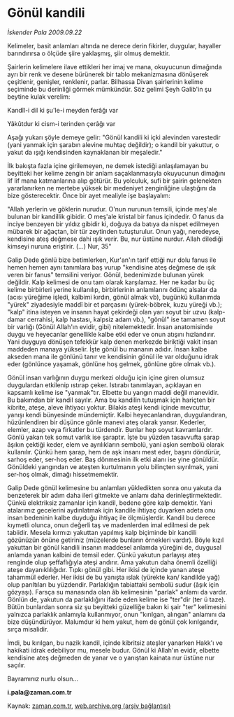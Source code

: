 # Gönül kandili

*İskender Pala 2009.09.22*

<tr><td class="metin" colspan="2" style="padding-top: 20px; padding-left: 5px; ">Kelimeler, basit anlamları altında ne derece derin fikirler, duygular, hayaller barındırırsa o ölçüde şiire yaklaşmış, şiir olmuş demektir.</td></tr><tr><td class="metin" colspan="2" style="padding-top: 20px; padding-left: 5px; "><p>Şairlerin kelimelere ilave ettikleri her imaj ve mana, okuyucunun dimağında ayrı bir renk ve desene bürünerek bir tablo mekanizmasına dönüşerek çeşitlenir, genişler, renklenir, parlar. Bilhassa Divan şairlerinin kelime seçiminde bu derinliği görmek mümkündür. Söz gelimi Şeyh Galib'in şu beytine kulak verelim:
<p>Kandîl-i dil ki şu'le-i meyden ferâğı var
<p>Yâkûtdur ki cism-i terinden çerâğı var
<p>Aşağı yukarı şöyle demeye gelir: "Gönül kandili ki içki alevinden varestedir (yani yanmak için şarabın alevine muhtaç değildir); o kandil bir yakuttur, o yakut da ışığı kendisinden kaynaklanan bir meşaledir."
<p>İlk bakışta fazla içine girilemeyen, ne demek istediği anlaşılamayan bu beyitteki her kelime zengin bir anlam saçaklanmasıyla okuyucunun dimağını lif lif mana katmanlarına alıp götürür. Bu yolculuk, sufi bir şairin gelenekten yararlanırken ne mertebe yüksek bir medeniyet zenginliğine ulaştığını da bize gösterecektir. Önce bir ayet mealiyle işe başlayalım:
<p>"Allah yerlerin ve göklerin nurudur. O'nun nurunun temsili, içinde meş'ale bulunan bir kandillik gibidir. O meş'ale kristal bir fanus içindedir. O fanus da inciye benzeyen bir yıldız gibidir ki, doğuya da batıya da nispet edilmeyen mübarek bir ağaçtan, bir tür zeytinden tutuşturulur. Onun yağı, neredeyse, kendisine ateş değmese dahi ışık verir. Bu, nur üstüne nurdur. Allah dilediği kimseyi nuruna eriştirir. (...) Nur, 35"
<p>Galip Dede gönlü bize betimlerken, Kur'an'ın tarif ettiği nur dolu fanus ile hemen hemen aynı tanımlara baş vurup "kendisine ateş değmese de ışık veren bir fanus" temsilini veriyor. Gönül, bedenimizde bulunan yürek değildir. Kalp kelimesi de onu tam olarak karşılamaz. Her ne kadar bu üç kelime birbirleri yerine kullanılıp, birbirlerinin anlamlarını ödünç alsalar da (acısı yüreğime işledi, kalbimi kırdın, gönül almak vb), bugünkü kullanımda "yürek" ziyadesiyle maddî bir et parçasını (yürek-böbrek, kuzu yüreği vb.); "kalp" itina isteyen ve insanın hayat çekirdeği olan yarı soyut bir uzvu (kalp-damar cerrahisi, kalp hastası, kalpsiz adam vb.), "gönül" ise tamamen soyut bir varlığı (Gönül Allah'ın evidir, gibi) nitelemektedir. İnsan anatomisinde duygu ve heyecanlar genellikle kalbe etki eder ve onun atışını hızlandırır. Yani duyguya dönüşen tefekkür kalp denen merkezde biriktiği vakit insan maddeden manaya yükselir. İşte gönül bu mananın adıdır. İnsan kalbe akseden mana ile gönlünü tanır ve kendisinin gönül ile var olduğunu idrak eder (gönlünce yaşamak, gönlüne hoş gelmek, gönlüne göre olmak vb.).
<p>Gönül insan varlığının duygu merkezi olduğu için içine giren olumsuz duygulardan etkilenip ıstırap çeker. Istırabı tanımlayan, açıklayan en kapsamlı kelime ise "yanmak"tır. Elbette bu yangın maddi değil manevidir. Bu bakımdan bir kandil sayılır. Ama bu kandilin tutuşmak için hariçten bir kibrite, ateşe, aleve ihtiyacı yoktur. Bilakis ateşi kendi içinde mevcuttur, yanışı kendi bünyesinde mündemiçtir. Kalbi heyecanlandıran, duygulandıran, hüzünlendiren bir düşünce gönle manevi ateş olarak yansır. Kederler, elemler, azap veya firkatler bu türdendir. Bunlar hep soyut kavramlardır. Gönlü yakan tek somut varlık ise şaraptır. İşte bu yüzden tasavvufta şarap âşıkın çektiği keder, elem ve ayrılıkların sembolü, yani aşkın sembolü olarak kullanılır. Çünkü hem şarap, hem de aşk insanı mest eder, başını döndürür, sarhoş eder, ser-hoş eder. Baş dönmesinin ilk etki alanı ise yine gönüldür. Gönüldeki yangından ve ateşten kurtulmanın yolu bilinçten sıyrılmak, yani ser-hoş olmak, dimağı hissetmemektir.
<p>Galip Dede gönül kelimesine bu anlamları yükledikten sonra onu yakuta da benzeterek bir adım daha ileri gitmekte ve anlamı daha derinleştirmektedir. Çünkü elektriksiz zamanlar için kandil, bedene göre kalp demektir. Yani atalarımız gecelerini aydınlatmak için kandile ihtiyaç duyarken adeta onu insan bedeninin kalbe duyduğu ihtiyaç ile ölçmüşlerdir. Kandil bu derece kıymetli olunca, onun değerli taş ve madenlerden imal edilmesi de pek tabiidir. Mesela kırmızı yakuttan yapılmış kalp biçiminde bir kandili gözünüzün önüne getiriniz (müzelerde bunların örnekleri vardır). Böyle kızıl yakuttan bir gönül kandili insanın maddesel anlamda yüreğini de, duygusal anlamda yanan kalbini de temsil eder. Çünkü yakutun parlayışı ateş renginde olup şeffaflığıyla ateşi andırır. Ama yakutun daha önemli özelliği ateşe dayanıklılığıdır. Tıpkı gönül gibi. Her ikisi de içinde yanan ateşe tahammül ederler. Her ikisi de bu yanışta ıslak (yürekte kan/ kandilde yağ) olup parıltıları bu yüzdendir. Parlaklığın tabiattaki sembolü sudur (âşık için gözyaşı). Farsça su manasında olan âb kelimesinin "parlak" anlamı da vardır. Gönlün de, yakutun da parlaklığını ifade eden kelime ise "ter"dir (ter ü taze). Bütün bunlardan sonra siz şu beyitteki güzelliğe bakın ki şair "ter" kelimesini yalnızca parlaklık anlamıyla kullanmıyor, onun "kırılgan, alıngan" anlamını da bize düşündürüyor. Malumdur ki hem yakut, hem de gönül çok kırılgandır, sırça misalidir.
<p> İmdi, bu kırılgan, bu nazik kandil, içinde kibritsiz ateşler yanarken Hakk'ı ve hakikati idrak edebiliyor mu, mesele budur. Gönül ki Allah'ın evidir, elbette kendisine ateş değmeden de yanar ve o yanıştan kainata nur üstüne nur saçılır.
<p> Bayramınız nurlu olsun...
<p>
<p><b> i.pala@zaman.com.tr</b><br/></p></p></p></p></p></p></p></p></p></p></p></p></p></td></tr>

Kaynak: [zaman.com.tr](http://zaman.com.tr/yazar.do?yazino=895030), [web.archive.org (arşiv bağlantısı)](http://web.archive.org/web/20091213124647/http://www.zaman.com.tr:80/yazar.do?yazino=895030)
